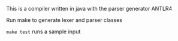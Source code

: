 This is a compiler written in java with the parser generator ANTLR4

Run make to generate lexer and parser classes

`make test` runs a sample input
